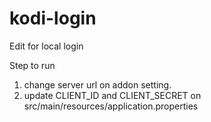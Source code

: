 # kodi-login
Edit for local login

Step to run
1. change server url on addon setting.
2. update CLIENT_ID and CLIENT_SECRET on src/main/resources/application.properties 
